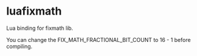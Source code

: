 # luafixmath
Lua binding for fixmath lib.

You can change the FIX_MATH_FRACTIONAL_BIT_COUNT to 16 - 1 before compiling.

